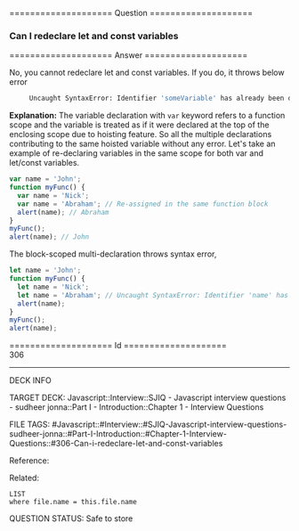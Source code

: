 ==================== Question ====================  

### Can I redeclare let and const variables  

==================== Answer ====================  

No, you cannot redeclare let and const variables. If you do, it throws below
error

```bash
     Uncaught SyntaxError: Identifier 'someVariable' has already been declared
```

**Explanation:** The variable declaration with `var` keyword refers to a
function scope and the variable is treated as if it were declared at the top of
the enclosing scope due to hoisting feature. So all the multiple declarations
contributing to the same hoisted variable without any error. Let's take an
example of re-declaring variables in the same scope for both var and let/const
variables.

```javascript
var name = 'John';
function myFunc() {
  var name = 'Nick';
  var name = 'Abraham'; // Re-assigned in the same function block
  alert(name); // Abraham
}
myFunc();
alert(name); // John
```

The block-scoped multi-declaration throws syntax error,

```javascript
let name = 'John';
function myFunc() {
  let name = 'Nick';
  let name = 'Abraham'; // Uncaught SyntaxError: Identifier 'name' has already been declared
  alert(name);
}
myFunc();
alert(name);
```

==================== Id ====================  
306
<!--ID: 1707879810311-->

---

DECK INFO

TARGET DECK: Javascript::Interview::SJIQ - Javascript interview questions - sudheer jonna::Part I - Introduction::Chapter 1 - Interview Questions

FILE TAGS: #Javascript::#Interview::#SJIQ-Javascript-interview-questions-sudheer-jonna::#Part-I-Introduction::#Chapter-1-Interview-Questions::#306-Can-i-redeclare-let-and-const-variables

Reference:

Related:

```dataview
LIST
where file.name = this.file.name
```
QUESTION STATUS: Safe to store
